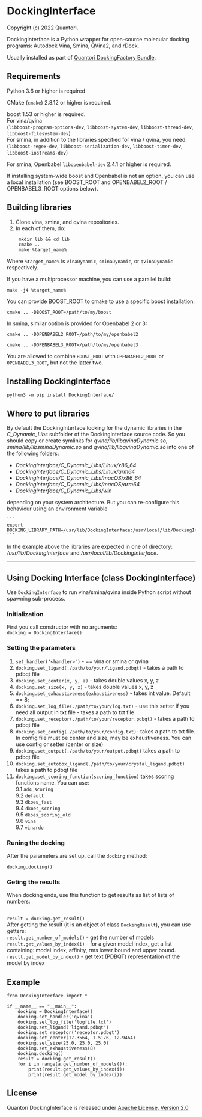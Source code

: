 # DockingInterface

Copyright (c) 2022 Quantori.

DockingInterface is a Python wrapper for open-source molecular docking programs: Autodock Vina, Smina, QVina2, and rDock.

Usually installed as part of [Quantori DockingFactory Bundle](https://github.com/quantori/scip-dockingfactory-bundle).

## Requirements

Python 3.6 or higher is required

CMake (`cmake`) 2.8.12 or higher is required.

boost 1.53 or higher is required.
<br> For vina/qvina 
<br>(`libboost-program-options-dev`, `libboost-system-dev`, `libboost-thread-dev`, `libboost-filesystem-dev`)
<br> For smina, in addition to the libraries specified for vina / qvina, you need:
<br>(`libboost-regex-dev`, `libboost-serialization-dev`, `libboost-timer-dev`, `libboost-iostreams-dev`)

For smina, Openbabel `libopenbabel-dev` 2.4.1 or higher is required.

If installing system-wide boost and Openbabel is not an option, you can use a local installation (see BOOST_ROOT and OPENBABEL2_ROOT / OPENBABEL3_ROOT options below).


## Building libraries

1. Clone vina, smina, and qvina repositories.
2. In each of them, do:
   ```
    mkdir lib && cd lib
    cmake ..
    make %target_name%
   ```

Where `%target_name%` is `vinaDynamic`, `sminaDynamic`, or `qvinaDynamic` respectively.

If you have a multiprocessor machine, you can use a parallel build:

```make -j4 %target_name%```

You can provide BOOST_ROOT to cmake to use a specific boost installation:

```
cmake .. -DBOOST_ROOT=/path/to/my/boost
```

In smina, similar option is provided for Openbabel 2 or 3:

```
cmake .. -DOPENBABEL2_ROOT=/path/to/my/openbabel2
```

```
cmake .. -DOPENBABEL3_ROOT=/path/to/my/openbabel3
```

You are allowed to combine `BOOST_ROOT` with `OPENBABEL2_ROOT` or `OPENBABEL3_ROOT`,
but not the latter two.


## Installing DockingInterface

```
python3 -m pip install DockingInterface/
```


## Where to put libraries

By default the DockingInterface looking for the dynamic libraries in the *C_Dynamic_Libs* subfolder
of the DockingInterface source code. So you should copy or create symlinks for *qvina/lib/libqvinaDynamic.so*,
*smina/lib/libsminaDynamic.so* and *qvina/lib/libqvinaDynamic.so* into one of the following folders:

 - *DockingInterface/C_Dynamic_Libs/Linux/x86_64*
 - *DockingInterface/C_Dynamic_Libs/Linux/arm64*
 - *DockingInterface/C_Dynamic_Libs/macOS/x86_64*
 - *DockingInterface/C_Dynamic_Libs/macOS/arm64*
 - *DockingInterface/C_Dynamic_Libs/win*

depending on your system architecture. But you can re-configure this behaviour using an environment variable

    ```
    export DOCKING_LIBRARY_PATH=/usr/lib/DockingInterface:/usr/local/lib/DockingInterface
    ```

In the example above the libraries are expected in one of directory: */usr/lib/DockingInterface* and */usr/local/lib/DockingInterface*.


---

## Using Docking Interface (class DockingInterface)

Use `DockingInterface` to run vina/smina/qvina inside Python script without spawning sub-process.

### Initialization
First you call constructor with no arguments:
<br>```docking = DockingInterface()``` 

### Setting the parameters
1. ```set_handler('<handler>')``` - <handler> == vina or smina or qvina
2. ```docking.set_ligand(./path/to/your/ligand.pdbqt)``` - takes a path to pdbqt file
3. ```docking.set_center(x, y, z)``` - takes double values x, y, z
4. ```docking.set_size(x, y, z)``` - takes double values x, y, z
5. ```docking.set_exhaustiveness(exhaustiveness)``` - takes int value. Default == 8;
6. ```docking.set_log_file(./path/to/your/log.txt)``` - use this setter if you need all output in txt file - takes a path to txt file
7. ```docking.set_receptor(./path/to/your/receptor.pdbqt)``` - takes a path to pdbqt file
8. ```docking.set_config(./path/to/your/config.txt)```- takes a path to txt file. In config file must be center and size, may be exhaustiveness. You can use config or setter (center or size)
9. ```docking.set_output(./path/to/your/output.pdbqt)``` takes a path to pdbqt file
10. ```docking.set_autobox_ligand(./path/to/your/crystal_ligand.pdbqt)``` takes a path to pdbqt file
11. ```docking.set_scoring_function(scoring_function)``` takes scoring functions name. You can use:
   <br><t>9.1 ```ad4_scoring```
   <br><t>9.2 ```default```
   <br><t>9.3 ```dkoes_fast```
   <br><t>9.4 ```dkoes_scoring```
   <br><t>9.5 ```dkoes_scoring_old```
   <br><t>9.6 ```vina```
   <br><t>9.7 ```vinardo```
### Runing the docking
After the parameters are set up, call the `docking` method:

```docking.docking()```

### Geting the results
When docking ends, use this function to get results as list of lists of numbers:

<br>```result = docking.get_result()``` 
<br> After getting the result (it is an object of class `DockingResult`),
you can use getters:
<br> `result.get_number_of_models()` - get the number of models
<br> `result.get_values_by_index(i)` - for a given model index, get a list containing: model index, affinity, rms lower bound and upper bound.
<br> `result.get_model_by_index()` - get text (PDBQT) representation of the model by index

## Example
```
from DockingInterface import *

if __name__ == "__main__":
    docking = DockingInterface()
    docking.set_handler('qvina')
    docking.set_log_file('logfile.txt')
    docking.set_ligand('ligand.pdbqt')
    docking.set_receptor('receptor.pdbqt')
    docking.set_center(17.3564, 1.5176, 12.9464)
    docking.set_size(25.0, 25.0, 25.0)
    docking.set_exhaustiveness(8)
    docking.docking()
    result = docking.get_result()
    for i in range(a.get_number_of_models()):
        print(result.get_values_by_index(i))
        print(result.get_model_by_index(i))
```

## License

Quantori DockingInterface is released under [Apache License, Version 2.0](LICENSE.md)
